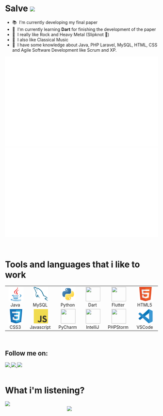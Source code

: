 <h1> Salve <img id="adrian-rabelo-title" width=40 src="https://slackmojis.com/emojis/48489-a_hangloose/download"></h1>

- :books: &nbsp;I'm currently developing my final paper
- :seedling: &nbsp;I'm currently learning **Dart** for finishing the development of the paper
- :guitar: &nbsp;I really like Rock and Heavy Metal (Slipknot :black_heart:)
- :violin: &nbsp;I also like Classical Music
- :exploding_head: &nbsp;I have some knowledge about Java, PHP Laravel, MySQL, HTML, CSS and Agile Software Development like Scrum and XP.


<a href="#adrian-rabelo-title">

[![](https://raw.githubusercontent.com/adrian-rabelo/github-stats-transparent/output/generated/overview.svg)](#adrian-rabelo-title)
[![](https://raw.githubusercontent.com/adrian-rabelo/github-stats-transparent/output/generated/languages.svg)](#adrian-rabelo-title)

</a>

<br>

<h1 align="left"> Tools and languages that i like to work</h1>
<table>
   <tr>
    <td align="center" width="96">
        <img height="48" width="48" src="https://raw.githubusercontent.com/devicons/devicon/master/icons/java/java-original.svg" />
        <br>Java&nbsp;
    </td>   
    <td align="center" width="96">
      <img height="48" width="48" src="https://raw.githubusercontent.com/devicons/devicon/master/icons/mysql/mysql-original.svg" />
        <br>MySQL&nbsp;
    </td>   
    <td align="center" width="96">
      <img height="48" width="48" src="https://raw.githubusercontent.com/devicons/devicon/master/icons/python/python-original.svg">
        <br>Python&nbsp;
    </td>
    <td align="center" width="96">
      <img height="48" width="48" src="https://cdn.jsdelivr.net/gh/devicons/devicon/icons/dart/dart-original.svg">
      <br>Dart&nbsp;
    </td>
    <td align="center" width="96">
      <img height="48" width="48" src="https://cdn.jsdelivr.net/gh/devicons/devicon/icons/flutter/flutter-original.svg">
      <br>Flutter&nbsp;
    </td>
    <td align="center" width="96">
      <img height="48" width="48" src="https://raw.githubusercontent.com/devicons/devicon/master/icons/html5/html5-original.svg">
        <br>HTML5&nbsp;
    </td>   
    </tr>
    <tr>
    <td align="center" width="96">
      <img height="48" width="48" src="https://raw.githubusercontent.com/devicons/devicon/master/icons/css3/css3-original.svg">
        <br>CSS3&nbsp;
    </td>   
    <td align="center" width="96">
      <img height="48" width="48" src="https://raw.githubusercontent.com/devicons/devicon/master/icons/javascript/javascript-original.svg">
        <br>Javascript&nbsp;
    </td>   
    <td align="center" width="96">
      <img height="48" width="48" src="https://upload.wikimedia.org/wikipedia/commons/1/1d/PyCharm_Icon.svg">
        <br>PyCharm&nbsp;
    </td>   
    <td align="center" width="96">
      <img height="48" width="48" src="https://upload.wikimedia.org/wikipedia/commons/9/9c/IntelliJ_IDEA_Icon.svg">
        <br>IntelliJ&nbsp;
    </td>   
    </td>   
    <td align="center" width="96">
      <img height="48" width="48" src="https://upload.wikimedia.org/wikipedia/commons/c/c9/PhpStorm_Icon.svg">
        <br>PHPStorm&nbsp;
    </td>   
    <td align="center" width="96">
      <img height="48" width="48" src="https://raw.githubusercontent.com/devicons/devicon/master/icons/vscode/vscode-original.svg">
        <br>VSCode&nbsp;
    </td>
  </tr>
</table>
<br>

## Follow me on: 
<a href="https://www.linkedin.com/in/adrian-rabelo/" target="_blank"> 
  <img src="https://img.shields.io/badge/Linkedin-0077B5.svg?style=for-the-badge&logo=Linkedin&logoColor=white">
</a>

<a href="https://www.linkedin.com/in/adrian-rabelo/" target="_blank"> 
  <img src="https://img.shields.io/badge/-Bot%20Rabelin-5864F2?style=for-the-badge&logo=Discord&logoColor=white">
</a>
<a href="https://www.github.com/adrian-rabelo/" target="_blank"> 
  <img src="https://img.shields.io/badge/github-%23121011.svg?style=for-the-badge&logo=github&logoColor=white">
</a>

<br>
<br>

# What i'm listening?

<a href="https://open.spotify.com/playlist/1o3Op13AgYzFP6nbBBDZrw?si=967c66c24dda4bab">
<img align="left" width=390 src="https://spotify-recently-played-readme.vercel.app/api?user=22aoknsyurozezltuuxheai2a&count=6">
</a>
<a href="https://open.spotify.com/playlist/1o3Op13AgYzFP6nbBBDZrw?si=967c66c24dda4bab">
<img align="right" width="300" src="https://spotify-github-profile.vercel.app/api/view?uid=22aoknsyurozezltuuxheai2a&cover_image=true&theme=default">
</a>

